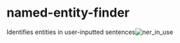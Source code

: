 # named-entity-finder
Identifies entities in user-inputted sentences![ner_in_use](https://user-images.githubusercontent.com/28612400/132269773-3b81a3d5-2e1e-436f-85d7-4a3b409fbbbe.gif)

